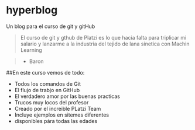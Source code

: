 # hyperblog
Un blog para el curso de git y gitHub

>El curso de git y gthub de Platzi es lo que hacia falta para triplicar mi 
salario y lanzarme a la industria del tejido de lana sinetica con 
Machin Learning

> + Baron

##En este curso vemos de todo:
+ Todos los comandos de Git
+ El flujo de trabjo en GitHub
+ El verdadero amor por las buenas practicas
+ Trucos muy locos del profesor
+ Creado por el increible PLatzi Team
+ Incluye ejemplos en sitemes diferentes
+ disponibles pára todas las edades
